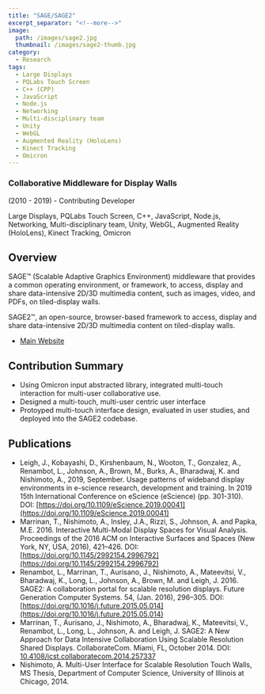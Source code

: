 ```yaml
---
title: "SAGE/SAGE2"
excerpt_separator: "<!--more-->"
image:
  path: /images/sage2.jpg
  thumbnail: /images/sage2-thumb.jpg
category:
  - Research
tags:
  - Large Displays
  - PQLabs Touch Screen
  - C++ (CPP)
  - JavaScript
  - Node.js
  - Networking
  - Multi-disciplinary team
  - Unity
  - WebGL
  - Augmented Reality (HoloLens)
  - Kinect Tracking
  - Omicron
---
```

### Collaborative Middleware for Display Walls

(2010 - 2019) - Contributing Developer

Large Displays, PQLabs Touch Screen, C++, JavaScript, Node.js, Networking, Multi-disciplinary team, Unity, WebGL, Augmented Reality (HoloLens), Kinect Tracking, Omicron

<!--more--> 

## Overview
SAGE™ (Scalable Adaptive Graphics Environment) middleware that provides a common operating environment, or framework, to access, display and share data-intensive 2D/3D multimedia content, such as images, video, and PDFs, on tiled-display walls.


SAGE2™, an open-source, browser-based framework to access, display and share data-intensive 2D/3D multimedia content on tiled-display walls.


  * [Main Website](https://www.sagecommons.org)
  
## Contribution Summary
  * Using Omicron input abstracted library, integrated multi-touch interaction for multi-user collaborative use.
  * Designed a multi-touch, multi-user centric user interface
  * Protoyped multi-touch interface design, evaluated in user studies, and deployed into the SAGE2 codebase.


## Publications
 * Leigh, J., Kobayashi, D., Kirshenbaum, N., Wooton, T., Gonzalez, A., Renambot, L., Johnson, A., Brown, M., Burks, A., Bharadwaj, K. and Nishimoto, A., 2019, September. Usage patterns of wideband display environments in e-science research, development and training. In 2019 15th International Conference on eScience (eScience) (pp. 301-310). DOI: [https://doi.org/10.1109/eScience.2019.00041](https://doi.org/10.1109/eScience.2019.00041)
 * Marrinan, T., Nishimoto, A., Insley, J.A., Rizzi, S., Johnson, A. and Papka, M.E. 2016. Interactive Multi-Modal Display Spaces for Visual Analysis. Proceedings of the 2016 ACM on Interactive Surfaces and Spaces (New York, NY, USA, 2016), 421–426. DOI: [https://doi.org/10.1145/2992154.2996792](https://doi.org/10.1145/2992154.2996792)
 * Renambot, L., Marrinan, T., Aurisano, J., Nishimoto, A., Mateevitsi, V., Bharadwaj, K., Long, L., Johnson, A., Brown, M. and Leigh, J. 2016. SAGE2: A collaboration portal for scalable resolution displays. Future Generation Computer Systems. 54, (Jan. 2016), 296–305. DOI: [https://doi.org/10.1016/j.future.2015.05.014](https://doi.org/10.1016/j.future.2015.05.014)
 * Marrinan, T., Aurisano, J., Nishimoto, A., Bharadwaj, K., Mateevitsi, V., Renambot, L., Long, L., Johnson, A. and Leigh, J. SAGE2: A New Approach for Data Intensive Collaboration Using Scalable Resolution Shared Displays. CollaborateCom. Miami, FL, October 2014. DOI: [10.4108/icst.collaboratecom.2014.257337](10.4108/icst.collaboratecom.2014.257337)
 * Nishimoto, A. Multi-User Interface for Scalable Resolution Touch Walls, MS Thesis, Department of Computer Science, University of Illinois at Chicago, 2014.
